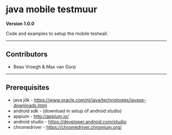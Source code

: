 # java mobile testmuur

**Version 1.0.0**

Code and examples to setup the mobile testwall.

---

## Contributors

- Beau Vroegh & Max van Gorp

---

## Prerequisites

- java jdk - https://www.oracle.com/nl/java/technologies/javase-downloads.html
- android sdk - (download in setup of android studio)
- appium - http://appium.io/
- android studio - https://developer.android.com/studio
- chromedriver - https://chromedriver.chromium.org/
